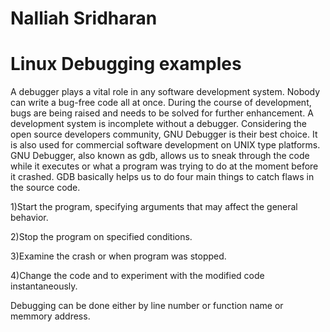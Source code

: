 # Nalliah Sridharan
# Linux Debugging examples

A debugger plays a vital role in any software development system. Nobody can write a bug-free code all at once. During the course of development, bugs are being raised and needs to be solved for further enhancement. A development system is incomplete without a debugger. Considering the open source developers community, GNU Debugger is their best choice. It is also used for commercial software development on UNIX type platforms.
GNU Debugger, also known as gdb, allows us to sneak through the code while it executes or what a program was trying to do at the moment before it crashed. GDB basically helps us to do four main things to catch flaws in the source code.

1)Start the program, specifying arguments that may affect the general behavior.

2)Stop the program on specified conditions.

3)Examine the crash or when program was stopped.

4)Change the code and to experiment with the modified code instantaneously.

Debugging can be done either by line number or function name or memmory address.
